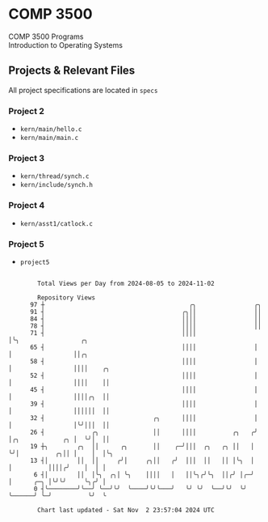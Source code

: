 # COMP 3500
COMP 3500 Programs  
Introduction to Operating Systems  
## Projects & Relevant Files
All project specifications are located in `specs`
### Project 2
- `kern/main/hello.c`
- `kern/main/main.c`
### Project 3
- `kern/thread/synch.c`
- `kern/include/synch.h`
### Project 4
- `kern/asst1/catlock.c`
### Project 5
- `project5`

```

        Total Views per Day from 2024-08-05 to 2024-11-02

        Repository Views
      97 ┼                                        ╭╮                ╭╮
      91 ┤                                      ╭╮││                ││
      84 ┤                                      ││││                ││
      78 ┤                                      ││││                ││
      71 ┤                                      ││││                │╰╮                 ╭╮
      65 ┤                                      ││││                │ │                 ││╭╮
      58 ┤                                      ││││                │ │                 ││││    ╭╮
      52 ┤                                      ││││                │ │                 ││││    ││
      45 ┤                                      ││││                │ │                 ││││╭╮  ││
      39 ┤                                      ││││                │ │                 ││││││  ││
      32 ┤                              ╭╮      ││││                │ │                 │╰╯│││  ││
      26 ┤             ╭╮               ││      ││││          ╭╮   ╭╯ │╭╮            ╭╮ │  ╰╯│  ││
      19 ┼╮        ╭╮  ││      ╭╮       ││    ╭─╯│││  ╭╮   ╭╮ ││   │  ╰╯│          ╭╮││ │    │  │╰╮
      13 ┤│        ││  ││     ╭╯│     ╭╮││   ╭╯  │││  ││   ││ │╰╮  │    │          ││││╭╯    │  │ │
       6 ┤│        ││  │╰╮  ╭╮│ ╰╮    ││││   │   ││╰╮╭╯╰╮  ││╭╯ │╭─╯    │      ╭─╮ │╰╯╰╯     ╰╮╭╯ │
       0 ┤╰────────╯╰──╯ ╰──╯╰╯  ╰────╯╰╯╰───╯   ╰╯ ╰╯  ╰──╯╰╯  ╰╯      ╰──────╯ ╰─╯          ╰╯  ╰

        Chart last updated - Sat Nov  2 23:57:04 2024 UTC
        
```
